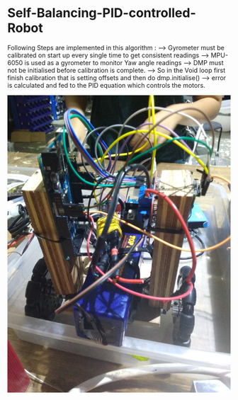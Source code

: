 # Self-Balancing-PID-controlled-Robot
Following Steps are implemented in this algorithm :
--> Gyrometer must be calibrated on start up every single time to get consistent readings
--> MPU-6050 is used as a gyrometer to monitor Yaw angle readings 
--> DMP must not be initialised before calibration is complete. 
--> So in the Void loop first finish calibration that is setting offsets and then do dmp.initialise()
--> error is calculated and fed to the PID equation which controls the motors.

![alt text](IMG_20170725_200002678.jpg)
